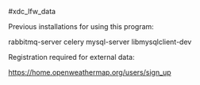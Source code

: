 #xdc_lfw_data

Previous installations for using this program:

rabbitmq-server celery mysql-server libmysqlclient-dev


Registration required for external data:

https://home.openweathermap.org/users/sign_up

 
